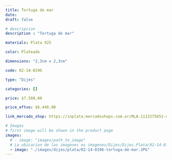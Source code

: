 ```yaml
---
title: Tortuga de mar
date: 
draft: false

# descripcion
description : "Tortuga de mar"

materials: Plata 925

color: Plateado

dimensions: "2,3cm x 2,3cm"

code: 02-14-0196

type: "Dijes"

categories: []

price: $7.580,00

price_eftvo: $6.440,00

link_mercado_shop: https://inplata.mercadoshops.com.ar/MLA-1113275651-dije-de-plata-tortuga-de-mar-_JM

# Images
# first image will be shown in the product page
images:
  # - image: "images/path_to_image"
  # La ubicacion de las imagenes es imagenes/Dijes/Dijes.Plata/02-14-0196-tortuga-de-mar
  - image: "./images/dijes/plata/02-14-0196-tortuga-de-mar.JPG"
---
```

